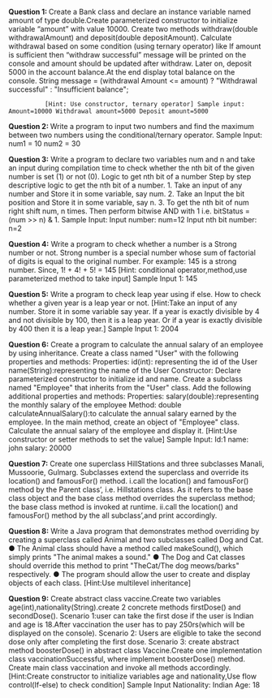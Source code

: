 <b>Question 1: </b>Create a Bank class and declare an instance variable named amount of type double.Create parameterized constructor to initialize variable “amount” with value 10000.
             Create two methods withdraw(double withdrawalAmount) and deposit(double depositAmount).
             Calculate withdrawal based on some condition (using ternary operator) like If amount is sufficient then “withdraw successful”
             message will be printed on the console and amount should be updated after withdraw.
             Later on, deposit 5000 in the account balance.At the end display total balance on the console.
             String message = (withdrawal Amount <= amount) ? "Withdrawal successful" : "Insufficient balance"; 

              [Hint: Use constructor, ternary operator] Sample input: Amount=10000 Withdrawal amount=5000 Deposit amount=5000

<b>Question 2: </b> Write a program to input two numbers and find the maximum between two numbers using the conditional/ternary operator. Sample Input: num1 = 10 num2 = 30

<b>Question 3:</b> Write a program to declare two variables num and n and take an input during compilation time to check whether the nth bit of the given number is set (1) or not (0). 
              Logic to get nth bit of a number Step by step descriptive logic to get the nth bit of a number. 1. 
              Take an input of any number and Store it in some variable, say num. 2. Take an Input the bit position and Store it in some variable, say n. 3. 
              To get the nth bit of num right shift num, n times. Then perform bitwise AND with 1 i.e. bitStatus = (num >> n) & 1. 
              Sample Input: Input number: num=12 Input nth bit number: n=2

<b>Question 4:</b> Write a program to check whether a number is a Strong number or not. 
              Strong number is a special number whose sum of factorial of digits is equal to the original number. 
              For example: 145 is a strong number. Since, 1! + 4! + 5! = 145 
              [Hint: conditional operator,method,use parameterized method to take input] Sample Input 1: 145



<b>Question 5:</b> Write a program to check leap year using if else. How to check whether a given year is a leap year or not. 
              [Hint:Take an input of any number. Store it in some variable say year. If a year is exactly divisible by 4 and not divisible by 100, then it is a leap year. Or if a year   is exactly divisible by 400 then it is a leap year.] 
              Sample Input 1: 2004

<b>Question 6:</b> Create a program to calculate the annual salary of an employee by using inheritance. Create a class named "User" with the following properties and methods:                           Properties: id(int): representing the id of the User name(String):representing the name of the User Constructor: Declare parameterized constructor to initialize id and                   name. Create a subclass named "Employee" that inherits from the "User" class. Add the following additional properties and methods: Properties: salary(double):representing                the monthly salary of the employee Method: double calculateAnnualSalary():to calculate the annual salary earned by the employee. In the main method, create an object of                 "Employee" class. Calculate the annual salary of the employee and display it.
              [Hint:Use constructor or setter methods to set the value] Sample Input: Id:1 name: john salary: 20000



<b>Question 7:</b> Create one superclass HillStations and three subclasses Manali, Mussoorie, Gulmarg. Subclasses extend the superclass and override its location() and famousFor() method. i.call the location() and famousFor() method by the Parent class’, i.e. Hillstations class. As it refers to the base class object and the base class method overrides the superclass method; the base class method is invoked at runtime. ii.call the location() and famousFor() method by the all subclass’,and print accordingly.



<b>Question 8:</b> Write a Java program that demonstrates method overriding by creating a superclass called Animal and two subclasses called Dog and Cat. ● The Animal class should have a method called makeSound(), which simply prints "The animal makes a sound." ● The Dog and Cat classes should override this method to print "TheCat/The dog meows/barks" respectively. ● The program should allow the user to create and display objects of each class. [Hint:Use multilevel inheritance]



<b>Question 9:</b> Create abstract class vaccine.Create two variables age(int),nationality(String).create 2 concrete methods firstDose() and secondDose(). Scenario 1:user can take the first dose if the user is Indian and age is 18.After vaccination the user has to pay 250rs(which will be displayed on the console). Scenario 2: Users are eligible to take the second dose only after completing the first dose. Scenario 3: create abstract method boosterDose() in abstract class Vaccine.Create one implementation class vaccinationSuccessful, where implement boosterDose() method. Create main class vaccination and invoke all methods accordingly. [Hint:Create constructor to initialize variables age and nationality,Use flow control(If-else) to check condition] Sample Input Nationality: Indian Age: 18
